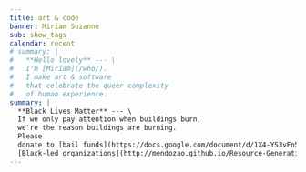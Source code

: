```yaml
---
title: art & code
banner: Miriam Suzanne
sub: show_tags
calendar: recent
# summary: |
#   **Hello lovely** --- \
#   I'm [Miriam](/who/).
#   I make art & software
#   that celebrate the queer complexity
#   of human experience.
summary: |
  **Black Lives Matter** --- \
  If we only pay attention when buildings burn,
  we're the reason buildings are burning.
  Please
  donate to [bail funds](https://docs.google.com/document/d/1X4-YS3vFn5CLL9QtJSU0xqmTh_h8XilXgOqGAjZISBI/preview?pru=AAABcpAq8jU*3bO4MKBXe0MAn7-qYmIYMQ) &
  [Black-led organizations](http://mendozao.github.io/Resource-Generation-Map/app/index.html).
---
```


